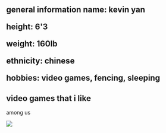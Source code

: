 
<html>
<head>
<title> stuff about me </title>
<style>


</style>
</head>

<body>
<h2> general information </h2?
  <p> name: kevin yan </p>
  <p> height: 6'3 </p>
  <p> weight: 160lb </p>
  <p> ethnicity: chinese </p>
  <p> hobbies: video games, fencing, sleeping </p>
  
  <h2> video games that i like </h2>
  <p> among us </p> 
  <img src="amongus.jpg" />
</body>



</html>
